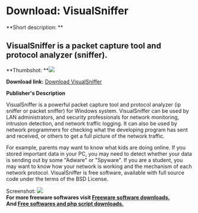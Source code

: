 # Download: VisualSniffer

**Short description: **

## VisualSniffer is a packet capture tool and protocol analyzer (sniffer).

  
**Thumbshot: **![](http://www.freewarefiles.com/screenshot/visualsniffer_md.gif)   
  
**Download link:** [Download VisualSniffer](http://freesoftwares.boysofts.com/VisualSniffer_program_16080.html)  
  

**Publisher's Description**  
  

VisualSniffer is a powerful packet capture tool and protocol analyzer (ip
sniffer or packet sniffer) for Windows system. VisualSniffer can be used by
LAN administrators, and security professionals for network monitoring,
intrusion detection, and network traffic logging. It can also be used by
network programmers for checking what the developing program has sent and
received, or others to get a full picture of the network traffic.

For example, parents may want to know what kids are doing online. If you
stored important data in your PC, you may need to detect whether your data is
sending out by some "Adware" or "Spyware". If you are a student, you may want
to know how your network is working and the mechanism of each network
protocol. VisualSniffer is free software, available with full source code
under the terms of the BSD License.

  
  
Screenshot: ![](http://www.freewarefiles.com/screenshot/visualsniffer.gif)  
**For more freeware softwares visit [Freeware software downloads.](http://freesoftwares.boysofts.com/)**   
**And [Free softwares and php script downloads.](http://www.boysofts.com/)**

